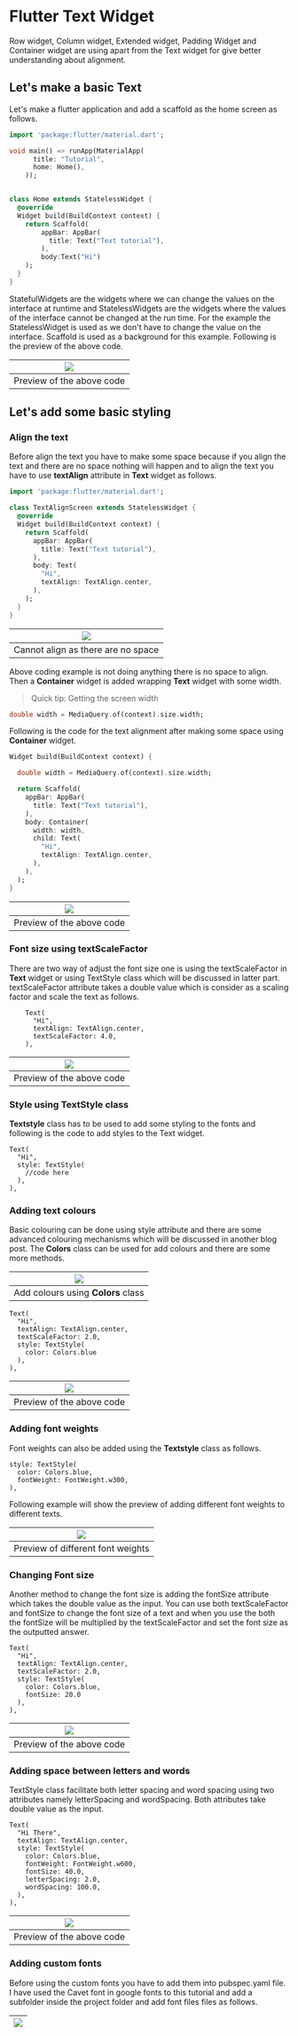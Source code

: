 # Flutter Text Widget

Row widget, Column widget, Extended widget, Padding Widget and Container widget are using apart from the Text widget 
for give better understanding about alignment.

## Let's make a basic Text

Let's make a flutter application and add a scaffold as the home screen as follows.

```dart
import 'package:flutter/material.dart';

void main() => runApp(MaterialApp(
      title: "Tutorial",
      home: Home(),
    ));


class Home extends StatelessWidget {
  @override
  Widget build(BuildContext context) {
    return Scaffold(
        appBar: AppBar(
          title: Text("Text tutorial"),
        ),
        body:Text("Hi")
    );
  }
}
```

StatefulWidgets are the widgets where we can change the values on the interface at runtime and StatelessWidgets are the 
widgets where the values of the interface cannot be changed at the run time. For the example the StatelessWidget is used 
as we don't have to change the value on the interface. Scaffold is used as a background for this example. Following is the 
preview of the above code.

|![](images/screen%201.png)|
|:-:|
|Preview of the above code|

## Let's add some basic styling

### Align the text

Before align the text you have to make some space because if you align the text and there are no space nothing will happen 
and to align the text you have to use **textAlign** attribute in **Text** widget as follows.

```dart
import 'package:flutter/material.dart';

class TextAlignScreen extends StatelessWidget {
  @override
  Widget build(BuildContext context) {
    return Scaffold(
      appBar: AppBar(
        title: Text("Text tutorial"),
      ),
      body: Text(
        "Hi",
        textAlign: TextAlign.center,
      ),
    );
  }
}
```

|![](images/screen%201.png)|
|:-:|
|Cannot align as there are no space|

Above coding example is not doing anything there is no space to align. Then a **Container** widget is added wrapping **Text** 
widget with some width.

>Quick tip: Getting the screen width

```dart
double width = MediaQuery.of(context).size.width;
```

Following is the code for the text alignment after making some space using **Container** widget.

```dart
Widget build(BuildContext context) {

  double width = MediaQuery.of(context).size.width;

  return Scaffold(
    appBar: AppBar(
      title: Text("Text tutorial"),
    ),
    body: Container(
      width: width,
      child: Text(
        "Hi",
        textAlign: TextAlign.center,
      ),
    ),
  );
}
```

|![](images/screen%202.png)|
|:-:|
|Preview of the above code|

### Font size using textScaleFactor

There are two way of adjust the font size one is using the textScaleFactor in **Text** widget or using TextStyle class which will 
be discussed in latter part. textScaleFactor attribute takes a double value which is consider as a scaling factor and scale the 
text as follows.

```
    Text(
      "Hi",
      textAlign: TextAlign.center,
      textScaleFactor: 4.0,
    ),
```

|![](images/screen%203.png)|
|:-:|
|Preview of the above code|
    
### Style using TextStyle class

**Textstyle** class has to be used to add some styling to the fonts and following is the code to add styles to the Text widget.

```
Text(
  "Hi",
  style: TextStyle(
    //code here
  ),
),
```

### Adding text colours

Basic colouring can be done using style attribute and there are some advanced colouring mechanisms which will be discussed 
in another blog post. The **Colors** class can be used for add colours and there are some more methods.

|![](images/screen%204.png)|
|:-:|
|Add colours using **Colors** class|

```
Text(
  "Hi",
  textAlign: TextAlign.center,
  textScaleFactor: 2.0,
  style: TextStyle(
    color: Colors.blue
  ),
),
```

|![](images/screen%206.png)|
|:-:|
|Preview of the above code|

### Adding font weights

Font weights can also be added using the **Textstyle** class as follows.

```
style: TextStyle(
  color: Colors.blue,
  fontWeight: FontWeight.w300,
),
```

Following example will show the preview of adding different font weights to different texts.

|![](images/screen%207.png)|
|:-:|
|Preview of different font weights|

### Changing Font size

Another method to change the font size is adding the fontSize attribute which takes the double value as the input. 
You can use both textScaleFactor and fontSize to change the font size of a text and when you use the both the 
fontSize will be multiplied by the textScaleFactor and set the font size as the outputted answer.

```
Text(
  "Hi",
  textAlign: TextAlign.center,
  textScaleFactor: 2.0,
  style: TextStyle(
    color: Colors.blue,
    fontSize: 20.0
  ),
),
```

|![](images/screen%208.png)|
|:-:|
|Preview of the above code|

### Adding space between letters and words

TextStyle class facilitate both letter spacing and word spacing using two attributes namely letterSpacing and wordSpacing. 
Both attributes take double value as the input.

```
Text(
  "Hi There",
  textAlign: TextAlign.center,
  style: TextStyle(
    color: Colors.blue,
    fontWeight: FontWeight.w600,
    fontSize: 40.0,
    letterSpacing: 2.0,
    wordSpacing: 100.0,
  ),
),
```

|![](images/screen%209.png)|
|:-:|
|Preview of the above code|

### Adding custom fonts

Before using the custom fonts you have to add them into pubspec.yaml file. I have used the Cavet font in google fonts to this 
tutorial and add a subfolder inside the project folder and add font files files as follows.

|![](images/screen%2010.png)|
|:-:|